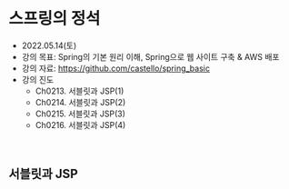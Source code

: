 
# 스프링의 정석
- 2022.05.14(토)
- 강의 목표: Spring의 기본 원리 이해, Spring으로 웹 사이트 구축 & AWS 배포
- 강의 자료: https://github.com/castello/spring_basic
- 강의 진도 
	- Ch0213. 서블릿과 JSP(1)
	- Ch0214. 서블릿과 JSP(2)
	- Ch0215. 서블릿과 JSP(3)
	- Ch0216. 서블릿과 JSP(4)

<br>

## 서블릿과 JSP
